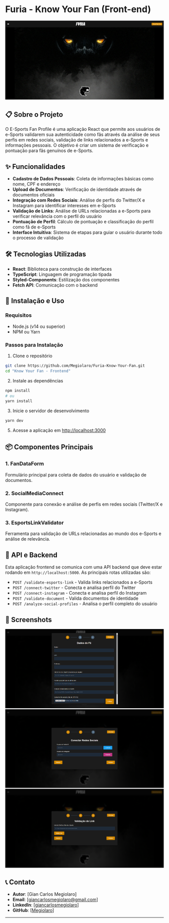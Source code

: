 # Furia - Know Your Fan (Front-end)

![Furia - Know Your Fan](./src/assets/screenshot3.png)

## 📋 Sobre o Projeto

O E-Sports Fan Profile é uma aplicação React que permite aos usuários de e-Sports validarem sua autenticidade como fãs através da análise de seus perfis em redes sociais, validação de links relacionados a e-Sports e informações pessoais. O objetivo é criar um sistema de verificação e pontuação para fãs genuínos de e-Sports.

## ✨ Funcionalidades

- **Cadastro de Dados Pessoais**: Coleta de informações básicas como nome, CPF e endereço
- **Upload de Documentos**: Verificação de identidade através de documentos oficiais
- **Integração com Redes Sociais**: Análise de perfis do Twitter/X e Instagram para identificar interesses em e-Sports
- **Validação de Links**: Análise de URLs relacionadas a e-Sports para verificar relevância com o perfil do usuário
- **Pontuação de Perfil**: Cálculo de pontuação e classificação do perfil como fã de e-Sports
- **Interface Intuitiva**: Sistema de etapas para guiar o usuário durante todo o processo de validação

## 🛠️ Tecnologias Utilizadas

- **React**: Biblioteca para construção de interfaces
- **TypeScript**: Linguagem de programação tipada
- **Styled-Components**: Estilização dos componentes
- **Fetch API**: Comunicação com o backend

## 🚀 Instalação e Uso

### Requisitos

- Node.js (v14 ou superior)
- NPM ou Yarn

### Passos para Instalação

1. Clone o repositório
```bash
git clone https://github.com/Megiolaro/Furia-Know-Your-Fan.git
cd "Know Your Fan - Frontend"
```

2. Instale as dependências
```bash
npm install
# ou
yarn install
```

3. Inicie o servidor de desenvolvimento
```bash
yarn dev
```

5. Acesse a aplicação em [http://localhost:3000](http://localhost:3000)

## 📦 Componentes Principais

### 1. FanDataForm
Formulário principal para coleta de dados do usuário e validação de documentos.

### 2. SocialMediaConnect
Componente para conexão e análise de perfis em redes sociais (Twitter/X e Instagram).

### 3. EsportsLinkValidator
Ferramenta para validação de URLs relacionadas ao mundo dos e-Sports e análise de relevância.

## 🔧 API e Backend

Esta aplicação frontend se comunica com uma API backend que deve estar rodando em `http://localhost:5000`. As principais rotas utilizadas são:

- `POST /validate-esports-link` - Valida links relacionados a e-Sports
- `POST /connect-twitter` - Conecta e analisa perfil do Twitter
- `POST /connect-instagram` - Conecta e analisa perfil do Instagram
- `POST /validate-document` - Valida documentos de identidade
- `POST /analyze-social-profiles` - Analisa o perfil completo do usuário

## 📱 Screenshots

![Formulário de Dados](./src/assets/screenshot4.png)
![Conexão de Redes Sociais](./src/assets/screenshot5.png)
![Validação de Links](./src/assets/screenshot6.png)


## 📞 Contato

- **Autor**: [Gian Carlos Megiolaro]
- **Email**: [giancarlosmegiolaro@gmail.com]
- **LinkedIn**: [[giancarlosmegiolaro](https://www.linkedin.com/in/giancarlosmegiolaro/)]
- **GitHub**: [[Megiolaro](https://github.com/Megiolaro)]

---
